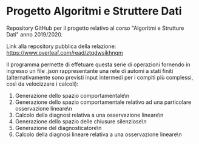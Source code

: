 # Progetto Algoritmi e Struttere Dati
Repository GitHub per il progetto relativo al corso "Algoritmi e Strutture Dati" anno 2019/2020.

Link alla repository pubblica della relazione: https://www.overleaf.com/read/ztqdwsjkhnqm

Il programma permette di effetuare questa serie di operazioni fornendo in ingresso un file .json rappresentante una rete di automi a stati finiti (alternativamente sono previsti input intermedi per i compiti più complessi, così da velocizzare i calcoli):
1. Generazione dello spazio comportamentale\n
2. Generazione dello spazio comportamentale relativo ad una particolare osservazione lineare\n
3. Calcolo della diagnosi relativa a una osservazione lineare\n
4. Generazione dello spazio delle chiusure silenziose\n
5. Generazione del diagnosticatore\n
6. Calcolo della diagnosi lineare relativa a una osservazione lineare\n
